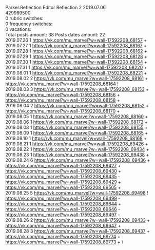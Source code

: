 Parker.Reflection	Editor Reflection 2 2019.07.06\
429989500\
0 rubric switches:\
0 frequency switches:\
0 vacations:\
Total posts amount: 38	Posts dates amount: 22\
2019.07.26 1 https://vk.com/mu_marvel?w=wall-17592208_68157 + \
2019.07.27 1 https://vk.com/mu_marvel?w=wall-17592208_68167 + \
2019.07.28 1 https://vk.com/mu_marvel?w=wall-17592208_68162 + \
2019.07.29 1 https://vk.com/mu_marvel?w=wall-17592208_68128 + \
2019.07.30 1 https://vk.com/mu_marvel?w=wall-17592208_68154 + \
2019.07.31 1 https://vk.com/mu_marvel?w=wall-17592208_68220 + \
2019.08.01 1 https://vk.com/mu_marvel?w=wall-17592208_68221 + \
2019.08.02 2 https://vk.com/mu_marvel?w=wall-17592208_68161 + https://vk.com/mu_marvel?w=wall-17592208_68164 ! \
2019.08.03 3 https://vk.com/mu_marvel?w=wall-17592208_68153 + https://vk.com/mu_marvel?w=wall-17592208_68156 + https://vk.com/mu_marvel?w=wall-17592208_68158 + \
2019.08.04 2 https://vk.com/mu_marvel?w=wall-17592208_68152 + https://vk.com/mu_marvel?w=wall-17592208_68170 + \
2019.08.05 1 https://vk.com/mu_marvel?w=wall-17592208_68160 + \
2019.08.06 1 https://vk.com/mu_marvel?w=wall-17592208_68172 + \
2019.08.08 1 https://vk.com/mu_marvel?w=wall-17592208_68155 + \
2019.08.09 1 https://vk.com/mu_marvel?w=wall-17592208_68165 + \
2019.08.10 1 https://vk.com/mu_marvel?w=wall-17592208_68168 + \
2019.08.21 1 https://vk.com/mu_marvel?w=wall-17592208_69426 + \
2019.08.22 1 https://vk.com/mu_marvel?w=wall-17592208_69434 + \
2019.08.23 1 https://vk.com/mu_marvel?w=wall-17592208_69438 + \
2019.08.24 6 https://vk.com/mu_marvel?w=wall-17592208_69436 + https://vk.com/mu_marvel?w=wall-17592208_69427 + https://vk.com/mu_marvel?w=wall-17592208_69430 + https://vk.com/mu_marvel?w=wall-17592208_69435 - https://vk.com/mu_marvel?w=wall-17592208_69429 + https://vk.com/mu_marvel?w=wall-17592208_69505 + \
2019.08.25 5 https://vk.com/mu_marvel?w=wall-17592208_69498 ! https://vk.com/mu_marvel?w=wall-17592208_69499 - https://vk.com/mu_marvel?w=wall-17592208_69644 + https://vk.com/mu_marvel?w=wall-17592208_69646 - https://vk.com/mu_marvel?w=wall-17592208_69497 - \
2019.08.26 2 https://vk.com/mu_marvel?w=wall-17592208_69433 + https://vk.com/mu_marvel?w=wall-17592208_69647 + \
2019.08.28 3 https://vk.com/mu_marvel?w=wall-17592208_69437 + https://vk.com/mu_marvel?w=wall-17592208_69774 + https://vk.com/mu_marvel?w=wall-17592208_69773 + \
